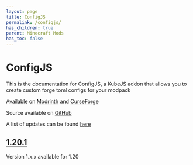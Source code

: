 ```yaml
---
layout: page
title: ConfigJS
permalink: /configjs/
has_children: true
parent: Minecraft Mods
has_toc: false
---
```


# ConfigJS

This is the documentation for ConfigJS, a KubeJS addon that allows you to create custom forge toml configs for your modpack

Available on [Modrinth](https://modrinth.com/mod/configjs) and [CurseForge](https://curseforge.com/minecraft/mc-mods/configjs)

Source available on [GitHub](https://github.com/Notenoughmail/ConfigJS)

A list of updates can be found [here](updates/)

## [1.20.1](1.20.1/)

Version 1.x.x available for 1.20

